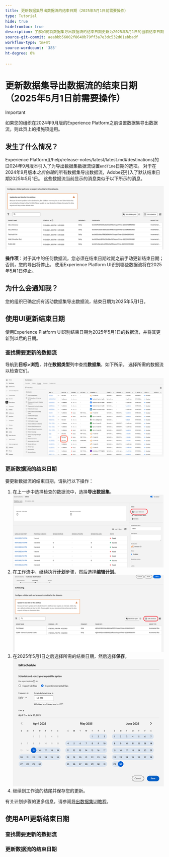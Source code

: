 ```yaml
---
title: 更新数据集导出数据流的结束日期（2025年5月1日前需要操作）
type: Tutorial
hide: true
hidefromtoc: true
description: 了解如何将数据集导出数据流的结束日期更新为2025年5月1日的当前结束日期。
source-git-commit: aeabbb56002f8640b79ff3a7e3dc532d01ebbadf
workflow-type: tm+mt
source-wordcount: '385'
ht-degree: 0%

---
```



# 更新数据集导出数据流的结束日期（2025年5月1日前需要操作）

>[!IMPORTANT]
>
>如果您的组织在2024年9月版的Experience Platform之前设置数据集导出数据流，则此页上的措施项适用。

## 发生了什么情况？

Experience Platform](/help/release-notes/latest/latest.md#destinations)的[2024年9月版本引入了为导出数据集数据流设置`endTime`日期的选项。 对于在2024年9月版本&#x200B;*之前创建*&#x200B;的所有数据集导出数据流，Adobe还引入了默认结束日期2025年5月1日。 这些数据流当前显示的消息类似于以下所示的消息。

![需要更新导出数据集数据流的结束日期的UI通知。](/help/destinations/assets/ui/export-datasets/update-end-date.png)

**操作项**：对于其中的任何数据流，您必须在结束日期过期之前手动更新结束日期；否则，您的导出将停止。 使用Experience Platform UI识别哪些数据流将在2025年5月1日停止。

## 为什么会通知我？

您的组织已确定拥有活动数据集导出数据流，结束日期为2025年5月1日。

## 使用UI更新结束日期

使用Experience Platform UI识别结束日期为2025年5月1日的数据流，并将其更新到以后的日期。

### 查找需要更新的数据流

导航到&#x200B;**目标>浏览**，并在&#x200B;**数据类型**&#x200B;列中查找&#x200B;**数据集**，如下所示。 选择所需的数据流以检查它们。

![在“浏览”选项卡中突出显示的数据集导出数据流。](/help/destinations/assets/ui/export-datasets/view-dataset-dataflows.png)

### 更新数据流的结束日期

要更新数据流的结束日期，请执行以下操作：

1. 在上一步中选择检查的数据流中，选择&#x200B;**导出数据集**。
   ![导出数据集控件在“浏览”选项卡中突出显示。](/help/destinations/assets/ui/export-datasets/export-datasets-control-highlighted.png)
2. 在工作流中，继续执行&#x200B;**计划**&#x200B;步骤，然后选择&#x200B;**编辑计划**。
   ![编辑计划步骤中突出显示的计划控件。](/help/destinations/assets/ui/export-datasets/edit-schedule-control-highlighted.png)
3. 在2025年5月1日之后选择所需的结束日期，然后选择&#x200B;**保存**。
   ![选择计划步骤中突出显示的结束日期控件。](/help/destinations/assets/ui/export-datasets/select-end-date.png)
4. 继续到工作流的结尾并保存您的更新。

有关计划步骤的更多信息，请参阅[导出数据集UI教程](/help/destinations/api/export-datasets.md#scheduling)。

## 使用API更新结束日期

### 查找需要更新的数据流

### 更新数据流的结束日期
